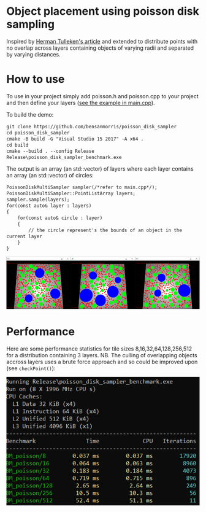 # Object placement using poisson disk sampling

Inspired by [Herman Tulleken's article](http://devmag.org.za/2009/05/03/poisson-disk-sampling/) and extended to distribute points with no overlap across layers containing objects of varying radii and separated by varying distances.

# How to use

To use in your project simply add poisson.h and poisson.cpp to your project and then define your layers ([see the example in main.cpp](main.cpp)).

To build the demo:

```
git clone https://github.com/bensanmorris/poisson_disk_sampler
cd poisson_disk_sampler
cmake -B build -G "Visual Studio 15 2017" -A x64 .
cd build
cmake --build . --config Release
Release\poisson_disk_sampler_benchmark.exe
```

The output is an array (an std::vector<PointList>) of layers where each layer contains an array (an std::vector<Circle>) of circles:

```
PoissonDiskMultiSampler sampler(/*refer to main.cpp*/);
PoissonDiskMultiSampler::PointListArray layers;
sampler.sample(layers);
for(const auto& layer : layers)
{
    for(const auto& circle : layer)
    {
        // the circle represent's the bounds of an object in the current layer
    }
}
```

![](example.png)

# Performance

Here are some performance statistics for tile sizes 8,16,32,64,128,256,512 for a distribution containing 3 layers. NB. The culling of overlapping objects accross layers uses a brute force approach and so could be improved upon (see ```checkPoint()```):

![](stats.png)
